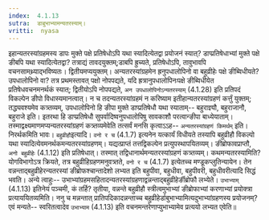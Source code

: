 ```yaml
---
index:  4.1.13
sutra:  डाबुभाभ्यामन्यतरस्याम्।
vritti:  nyasa
---
```


इहान्यतरस्यांग्रहमस्य डापः मुक्ते पक्षे प्रतिषेधोऽपि यथा स्यादित्येतद्वा प्रयोजनं स्यात्? डाप्प्रतिषेधाभ्यां मुक्ते पक्षे ङीबपि यथा स्यादित्येतद्वा? तत्राद्यं तावदयुक्तम्;डाबपि ह्रुच्यते, प्रतिषेधोऽपि, तावुभावपि वचनसामथ्र्याद्भविष्यतः। द्वितीयमप्ययुक्तम्। अन्यतरस्यांग्रहमेन ह्रनुपधालोपिनो वा बहुव्रीहेः पक्षे ङीब्विधीयते? उपधालोपिनो वा? तत्र प्रथमस्तावत् पक्षो नोपपद्यते, यदि ह्रत्रानुपधालोपिनःपक्षे ङीब्विधीयेत प्रतिषेधवचनमनर्थकं स्यात्; द्वितीयोऽपि नोपपद्यते, `अन उपधालोपिनोऽन्यतरस्याम्` (4.1.28) इति प्रतिपदं विकल्पेन ङीपो विधास्यमानत्वात्। न च तदन्यतरस्यांग्रहमं न करिष्याम इतीहान्यतरस्यांग्रहणं कर्त्तुं युक्तम्; तद्ध्यवश्यमेव कत्र्तव्यम्, उपधालोपिनो हि ङीपा मुक्ते डाप्प्रतिषेधौ यथा स्याताम्-- बहुराज्ञ्यौ, बहुराजानौ, बहुराजे इति। इतरथा हि डाप्प्रतिषेधौ सुपर्वादिष्वनुपधालोपिषु सावकाशौ परत्वान्ङीपा बाध्येयाताम्। तस्माद्वक्ष्यमाणमप्यन्यतरस्यांग्रहणं कत्र्तव्यमेवेति तत्सर्वं मनसि कृत्वाऽ‌ऽह-- `अन्यतरस्यांग्रहणं किमर्थम्` इति। निरर्थकमिति भावः। `बहुव्रीहौ`इत्यादि। `वनो र च` (4.1.7) इत्यनेन यत्कार्यं विधीयते तस्यापि बहुव्रीहौ विकल्पो यथा स्यादित्येवमनर्थकमन्यतरस्यांग्रहणम्। यद्यत्प्राप्तं तत्तद्विकल्पेन प्रत्युपस्थापयितव्यम्। ङीब्रोफावप्राप्तौ, `अनो बहुव्रीहेः` (4.1.12) इति प्रतिषेधात्। तस्मात् तद्विधानार्थमन्यतरस्यांग्रहणं कत्र्तव्यम्। कथमन्यतरस्यामिति? योगविभागोऽत्र क्रियते, तत्र बहुव्रीहिग्रहणमनुवत्र्तते, `वनो र च` (4.1.7) इत्येतच्च मण्डूकप्लुतिन्यायेन। तेन वन्नन्ताद्बहुव्रीहेरन्यतरस्यां ङीब्रोफश्चान्तादेशो लभ्यत इति बहुपीवा, बहुधीवा, बहुपीवरी, बहुधीवरीत्यादि सिद्धं भवति। अन्ये त्वाहुः-- उभाभ्यांग्रहमसहितादन्यतरस्यांग्रहणाद्वन्नन्ताद्बहुव्रीहेर्ङीब्रोफौ लभ्येते। `उभाभ्याम्` (4.1.13) इतिनेयं पञ्चमी, कं तर्हि? तृतीया, वन्नन्ते बहुव्रीहौ स्त्रीत्वमुभाभ्यां ङीब्रोफाभ्यां करणाभ्यां प्रयोक्त्रा प्रत्याययितव्यमिति। ननु च मन्नन्तात् प्रातिपदिकादन्नन्ताच्च बहुव्रीहेर्डाबुभाभ्यामित्यदुभाभ्यांग्रहणस्य प्रयोजनम्? एवं मन्यते-- स्वरितत्वादेव `उभाभ्याम` (4.1.13) इति वचनमन्तरेणाप्युभाभ्यामेव प्रत्ययो लभ्यत एवेति॥
